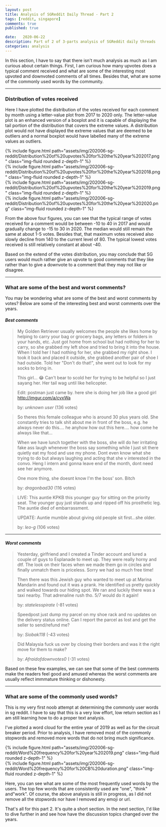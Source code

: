 ```yaml
---
layout: post
title: Analysis of SGReddit Daily Thread - Part 2
tags: [reddit, singapore]
comments: true
published: true

date:   2020-06-22
description: Part of 2 of 3-parts analysis of SGReddit daily threads
categories: analysis
---
```


In this section, I have to say that there isn't much analysis as much as I am curious about certain things. First, I am curious how many upvotes does a typical comment received and what are some of the interesting most upvoted and downvoted comments of all times. Besides that, what are some of the commonly used words by the community.

<hr>

### Distribution of votes received
Here I have plotted the distribution of the votes received for each comment by month using a letter-value plot from 2017 to 2020 only. The letter-value plot is an enhanced version of a boxplot and it is capable of displaying the tail portion of the distribution that covers the extreme values. A distribution plot would not have displayed the extreme values that are deemed to be outliers and a normal boxplot would have labelled many of the extreme values as outliers.

<div class="row mt-3">
    <div class="col-sm mt-3 mt-md-0">
        {% include figure.html path="assets/img/202006-sg-reddit/Distribution%20of%20upvotes%20for%20the%20year%202017.png" class="img-fluid rounded z-depth-1" %}
    </div>
    <div class="col-sm mt-3 mt-md-0">
        {% include figure.html path="assets/img/202006-sg-reddit/Distribution%20of%20upvotes%20for%20the%20year%202018.png" class="img-fluid rounded z-depth-1" %}
    </div>
</div>
<div class="row mt-3">
    <div class="col-sm mt-3 mt-md-0">
        {% include figure.html path="assets/img/202006-sg-reddit/Distribution%20of%20upvotes%20for%20the%20year%202019.png" class="img-fluid rounded z-depth-1" %}
    </div>
    <div class="col-sm mt-3 mt-md-0">
        {% include figure.html path="assets/img/202006-sg-reddit/Distribution%20of%20upvotes%20for%20the%20year%202020.png" class="img-fluid rounded z-depth-1" %}
    </div>
</div>

From the above four figures, you can see that the typical range of votes received for a comment would be between -10 to 40 in 2017 and would gradually change to -15 to 30 in 2020. The median would still remain the same at about 1-5 votes. Besides that, that maximum votes received also slowly decline from 140 to the current level of 80. The typical lowest votes received is still relatively constant at about -40.

Based on the extend of the votes distribution, you may conclude that SG users would much rather give an upvote to good comments that they like rather than to give a downvote to a comment that they may not like or disagree.

<hr>

### What are some of the best and worst comments?
You may be wondering what are some of the best and worst comments by votes? Below are some of the interesting best and worst comments over the years.

#### _Best comments_

> My Golden Retriever usually welcomes the people she likes home by helping to carry your bag or grocery bags, any letters or folders in your hands, etc. Just got home from school but had nothing for her to carry, so she grabbed my left shoe and tried to bring it into the house. When I told her I had nothing for her, she grabbed my right shoe. I took it back and placed it outside, she grabbed another pair of shoe I had outside. Told her "Don't do that!", she went out to look for my socks to bring in. 
> 
> This girl... 😂 Can't bear to scold her for trying to be helpful so I just sayang her. Her tail wag until like helicopter. 
> 
> Edit: postman just came by. here she is doing her job like a good girl http://imgur.com/a/cvxWa
>
> by: _unknown user_ (136 votes)


>So theres this female colleague who is around 30 plus years old. She constantly tries to talk shit about me in front of the boss, e.g. he always never do this.... he anyhow how out this here.... how come he always like that...
>
>When we have lunch together with the boss, she will do her irritating fake ass laugh whenever the boss say something while I just sit there quietly eat my food and use my phone. Dont even know what she trying to do but always laughing and acting that she v interested in the convo. Heng I intern and gonna leave end of the month, dont need see her anymore.
>
>One more thing, she doesnt know I'm the boss' son. Bitch 
>
>by: _dragonbad30_ (116 votes)

>LIVE: This auntie KPKB this younger guy for sitting on the priority seat. The younger guy just stands up and ripped off his prosthetic leg. The auntie died of embarrassment.
>
>UPDATE: Auntie mumble about giving old people sit first...she older.
>
>by: _leo-g_ (106 votes)

<hr>

#### _Worst comments_

>Yesterday, girlfriend and I created a Tinder account and lured a couple of guys to Esplanade to meet up. They were really horny and dtf. The look on their faces when we made them go in circles and finally unmatch them is priceless. Sorry we had so much free time!
>
>Then there was this Jewish guy who wanted to meet up at Marina Mandarin and found out it was a prank. He identified us pretty quickly and walked towards our hiding spot. We ran and luckily there was a taxi nearby. That adrenaline rush tho. 5/7 would do it again!
>
>by: _statelesspirate_ (-81 votes)

>Speedpost just dump my parcel on my shoe rack and no updates on the delivery status online. Can I report the parcel as lost and get the seller to send/refund me?
>
>by: _Siobak118_ (-43 votes)

>Did Malaysia fuck us over by closing their borders and was it the right move for them to make?
>
>by: _Afraidofdownvotes0_ (-31 votes)

Based on these few examples, we can see that some of the best comments make the readers feel good and amused whereas the worst comments are usually reflect immmature thinking or dishonesty. 
<hr>

### What are some of the commonly used words?
This is my very first noob attempt at determining the commonly user words in sg reddit. I have to say that this is a very low effort, low return section as I am still learning how to do a proper text analysis. 

I've plotted a word cloud for the entire year of 2019 as well as for the circuit breaker period. Prior to analysis, I have removed most of the commonly stopwords and removed more words that do not bring much significance.

<div class="row mt-3">
    <div class="col-sm mt-3 mt-md-0">
        {% include figure.html path="assets/img/202006-sg-reddit/Word%20frequency%20for%20year%202019.png" class="img-fluid rounded z-depth-1" %}
    </div>
    <div class="col-sm mt-3 mt-md-0">
        {% include figure.html path="assets/img/202006-sg-reddit/Word%20frequency%20for%20CB%20duration.png" class="img-fluid rounded z-depth-1" %}
    </div>
</div>

Here, you can see what are some of the most frequently used words by the users. The top few words that are consistently used are "one", "think" and"work". Of course, the above analysis is still in progress, as I did not remove all the stopwords nor have I removed any emoji or url. 

That's all for this part 2. It's quite a short section. In the next section, I'd like to dive further in and see how have the discussion topics changed over the years.

